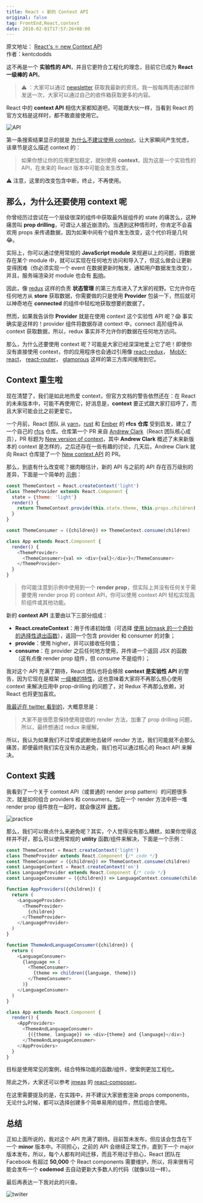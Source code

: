 ```yaml
---
title: React ⚛️ 新的 Context API
original: false
tag: FrontEnd,React,context
date: 2018-02-01T17:57:26+08:00
---
```


<div class="original-info">
  <div className="original-address">
    原文地址：
    <a
      href="https://blog.kentcdodds.com/reacts-%EF%B8%8F-new-context-api-70c9fe01596b"
      target="_blank"
      rel="noopener noreferrer"
    >
      React's ⚛️ new Context API
    </a>
  </div>
  <div className="original-auth">作者：kentcdodds</div>
</div>

这不再是一个 **实验性的 API**，并且它更符合工程化的理念，目前它已成为 **React 一级棒的 API**。

> ⚠️ ：大家可以通过 [newsletter](https://tinyletter.com/kentcdodds) 获取我最新的资讯，我一般每两周通过邮件发送一次，大家可以通过自己的收件箱获取更多的内容。

React 中的 **context API** 相信大家都知道吧，可能跟大伙一样，当看到 React 的官方文档是这样时，都不敢直接使用它。

![API](./images/API.png)

第一条搜索结果显示的就是 [为什么不建议使用 context](https://reactjs.org/docs/context.html#why-not-to-use-context)，让大家瞬间产生忧虑，该章节是这么描述 context 的：

> 如果你想让你的应用更加稳定，就别使用 **context**，因为这是一个实验性的 API，在未来的 React 版本中可能会发生改变。

⚠️ 注意，这里的改变包含中断，终止，不再使用。

## 那么，为什么还要使用 context 呢

你曾经历过尝试在一个层级很深的组件中获取最外层组件的 state 的痛苦么，这种痛苦叫 **prop drilling**，可谓让人接近崩溃的。当遇到这种情形时，你肯定不会喜欢用 props 来传递数据，因为如果中间有个组件发生改变，这个代价将是几何 :joy:。

实际上，你可以通过使用常规的 **JavaScript module** 来规避以上的问题，将数据存在某个 module 中，就可以实现在任何地方访问和导入了，但这么做会让更新变得困难（你必须实现一个 event 在数据更新时触发，通知用户数据发生改变），并且，服务端渲染对 module 也会有 [影响](https://stackoverflow.com/questions/40935571/why-singleton-store-in-flux-can-cause-issue-for-server-side-rendering/40974748#40974748)。

因此，像 [redux](https://redux.js.org/) 这样的负责 **状态管理** 的第三方库进入了大家的视野。它允许你在任何地方从 **store** 获取数据，你需要做的只是使用 **Provider** 包装一下，然后就可以神奇地在 **connected** 的组件中轻松地获取想要的数据了。

然而，如果我告诉你 **Provider** 就是在使用 context 这个实验性 API 呢？😱 事实确实是这样的！provider 组件将数据存进 context 中，connect 高阶组件从 context 获取数据，所以，redux 事实并不允许你的数据在任何地方访问。

那么，为什么还要使用 context 呢？可能是大家已经深深地爱上它了吧！即使你没有直接使用 context，你的应用程序也会通过引用像 [react-redux](https://github.com/reactjs/react-redux/blob/76dd7faa90981dd2f9efa76f3e2f26ecf2c12cf7/src/components/connectAdvanced.js#L136-L143)， [MobX-react](https://github.com/mobxjs/mobx-react/blob/dc249910c74c1b2e988a879be07f10aeaea90936/src/Provider.js#L19-L34)， [react-router](https://github.com/ReactTraining/react-router/blob/e6f9017c947b3ae49affa24cc320d0a86f765b55/packages/react-router/modules/Router.js#L23-L34)， [glamorous](https://github.com/paypal/glamorous/blob/7468bfc76f46783cac841e20973ed119c771f3b7/src/theme-provider.js#L33-L37) 这样的第三方库间接用到它。

## Context 重生啦

现在清楚了，我们是如此地热爱 context，但官方文档的警告依然还在：在 React 的未来版本中，可能不再使用它，好消息是，**context** 要正式跟大家打招呼了，而且大家可能会比之前更爱它。

一个月前，React 团队 从 [yarn](https://github.com/yarnpkg/rfcs)，[rust](https://github.com/rust-lang/rfcs) 和 [Ember](https://github.com/emberjs/rfcs) 的 **rfcs 仓库** 受到启发，建立了一个自己的 [rfcs](https://github.com/reactjs/rfcs) 仓库。仓库第一个 PR 来自 [Andrew Clark](https://twitter.com/acdlite)（React 团队核心成员），PR 标题为 [New version of context](https://github.com/reactjs/rfcs/pull/2)，其中 **Andrew Clark** 概述了未来新版本的 context 是怎样的，之后还存在一些有趣的讨论，几天后，Andrew Clark 就向 React 仓库提了一个 [New context API](https://github.com/facebook/react/pull/11818) 的 PR。

那么，到底有什么改变呢？据肉眼估计，新的 API 与之前的 API 存在百万级别的差异，下面是一个简单的 [示例](https://codesandbox.io/s/n4r0qq898j?from-embed)：

```javascript
const ThemeContext = React.createContext('light')
class ThemeProvider extends React.Component {
  state = {theme: 'light'}
  render() {
    return ThemeContext.provide(this.state.theme, this.props.children)
  }
}

const ThemeConsumer = ({children}) => ThemeContext.consume(children)

class App extends React.Component {
  render() {
    <ThemeProvider>
      <ThemeConsumer>{val => <div>{val}</div>}</ThemeConsumer>
    </ThemeProvider>
  }
}
```

> 你可能注意到示例中使用到一个 **render prop**，但实际上并没有任何关于需要使用 render prop 的 context API，你可以使用 context API 轻松实现高阶组件或其他功能。

新的 **context API** 主要由以下三部分组成：

- **React.createContext**：用于传递初始值（可选择 [使用 bitmask 的一个奇妙的选择性退出函数](https://twitter.com/acdlite/status/957446433656864768)），返回一个包含 provider 和 consumer 的对象；
- **provide**：使用 higher，并可以接收任何值；
- **consume**：在 provider 之后任何地方使用，并传递一个返回 JSX 的函数（这有点像 render prop 组件，但 consume 不是组件）；

我对这个 API 充满了期待，React 团队也将会移除 **context 是实验性 API** 的警告，因为它现在是框架 [一级棒的特性](https://twitter.com/acdlite/status/957445801302618112)，这也意味着大家将不再那么担心使用 context 来解决应用中 prop-drilling 的问题了，对 Redux 不再那么依赖，对 React 也将更加喜欢。

[我最近在 twitter 看到的](https://twitter.com/kentcdodds/status/911276059051438082)，大概意思是：

> 大家不是很愿意保持使用提倡的 render 方法，加重了 prop drilling 问题，所以，最终想通过 redux 来缓解。

所以，我认为如果我们不过早或武断地去破坏 render 方法，我们可能就不会那么痛苦，即便最终我们实在没有办法避免，我们也可以通过核心的 React API 来解决。

## Context 实践

我看到了一个关于 context API（或普通的 render prop pattern）的问题很多次，就是如何组合 providers 和 consumers，当在一个 render 方法中把一堆 render prop 组件放在一起时，就会像这样 [嵌套](https://twitter.com/acdlite/status/955955121979969537)。

![practice](./images/practice.png)

那么，我们可以做点什么来避免呢？其实，个人觉得没有那么糟糕，如果你觉得这样并不好，那么可以使用常规的 **utility** 函数/组件来解决，下面是一个示例：

```javascript
const ThemeContext = React.createContext('light')
class ThemeProvider extends React.Component {/* code */}
const ThemeConsumer = ({children}) => ThemeContext.consume(children)
const LanguageContext = React.createContext('en')
class LanguageProvider extends React.Component {/* code */}
const LanguageConsumer = ({children}) => LanguageContext.consume(children)

function AppProviders({children}) {
  return (
    <LanguageProvider>
      <ThemeProvider>
        {children}
      </ThemeProvider>
    </LanguageProvider>
  )
}

function ThemeAndLanguageConsumer({children}) {
  return (
    <LanguageConsumer>
      {language => (
        <ThemeConsumer>
          {theme => children({language, theme})}
        </ThemeConsumer>
      )}
    </LanguageConsumer>
  )
}

class App extends React.Component {
  render() {
    <AppProviders>
      <ThemeAndLanguageConsumer>
        {({theme, language}) => <div>{theme} and {language}</div>}
      </ThemeAndLanguageConsumer>
    </AppProviders>
  }
}
```

目标是使用常见的案例，结合特殊功能的函数/组件，使案例更加工程化。

除此之外，大家还可以参考 [jmeas](https://medium.com/@jmeas) 的 [react-composer](https://codesandbox.io/s/92pj14134y?from-embed)。

在这里需要提及的是，在实践中，并不建议大家嵌套渲染 props components，无论什么时候，都可以选择创建多个简单易用的组件，然后组合使用。

## 总结

正如上面所说的，我对这个 API 充满了期待。目前暂未发布，但应该会包含在下一个 **minor** 版本中。不同担心，之前的 API 会继续正常工作，直到下一个 major 版本发布，所以，每个人都有时间迁移，而且不用过于担心，React 团队在 Facebook 有超过 **50,000** 个 React components 需要维护，所以，将来很有可能会发布一个 **codemod** 去自动更新大多数人的代码（就像以往一样）。

最后再表达一下我对此的兴奋。

![twiiter](./images/twitter.png)